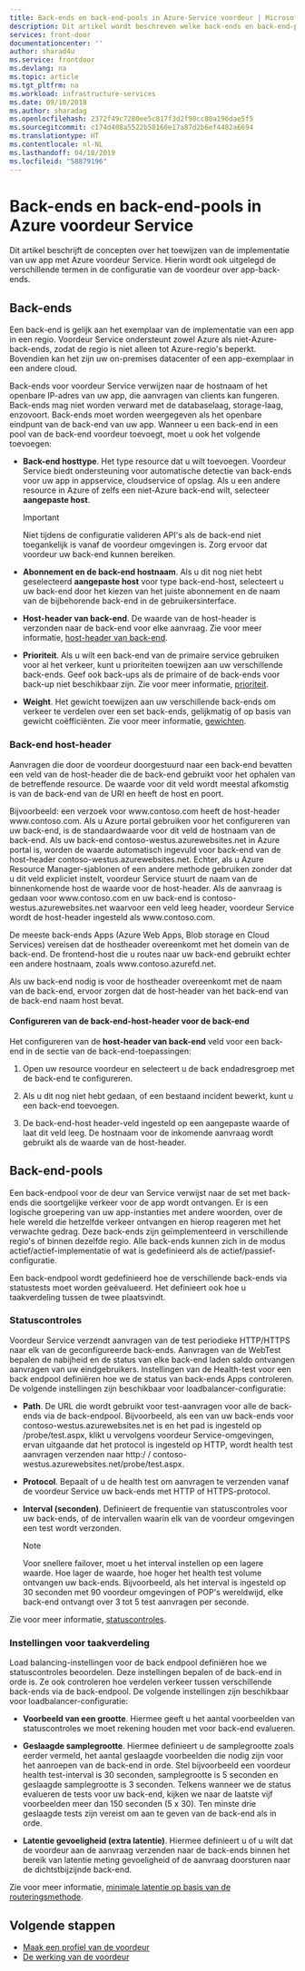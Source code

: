```yaml
---
title: Back-ends en back-end-pools in Azure-Service voordeur | Microsoft Docs
description: Dit artikel wordt beschreven welke back-ends en back-end-pools zijn voor de deur van configuratie.
services: front-door
documentationcenter: ''
author: sharad4u
ms.service: frontdoor
ms.devlang: na
ms.topic: article
ms.tgt_pltfrm: na
ms.workload: infrastructure-services
ms.date: 09/10/2018
ms.author: sharadag
ms.openlocfilehash: 2372f49c7280ee5c817f3d2f98cc80a196dae5f5
ms.sourcegitcommit: c174d408a5522b58160e17a87d2b6ef4482a6694
ms.translationtype: HT
ms.contentlocale: nl-NL
ms.lasthandoff: 04/18/2019
ms.locfileid: "58879196"
---
```

# <a name="backends-and-backend-pools-in-azure-front-door-service"></a>Back-ends en back-end-pools in Azure voordeur Service
Dit artikel beschrijft de concepten over het toewijzen van de implementatie van uw app met Azure voordeur Service. Hierin wordt ook uitgelegd de verschillende termen in de configuratie van de voordeur over app-back-ends.

## <a name="backends"></a>Back-ends
Een back-end is gelijk aan het exemplaar van de implementatie van een app in een regio. Voordeur Service ondersteunt zowel Azure als niet-Azure-back-ends, zodat de regio is niet alleen tot Azure-regio's beperkt. Bovendien kan het zijn uw on-premises datacenter of een app-exemplaar in een andere cloud.

Back-ends voor voordeur Service verwijzen naar de hostnaam of het openbare IP-adres van uw app, die aanvragen van clients kan fungeren. Back-ends mag niet worden verward met de databaselaag, storage-laag, enzovoort. Back-ends moet worden weergegeven als het openbare eindpunt van de back-end van uw app. Wanneer u een back-end in een pool van de back-end voordeur toevoegt, moet u ook het volgende toevoegen:

- **Back-end hosttype**. Het type resource dat u wilt toevoegen. Voordeur Service biedt ondersteuning voor automatische detectie van back-ends voor uw app in appservice, cloudservice of opslag. Als u een andere resource in Azure of zelfs een niet-Azure back-end wilt, selecteer **aangepaste host**.

    >[!IMPORTANT]
    >Niet tijdens de configuratie valideren API's als de back-end niet toegankelijk is vanaf de voordeur omgevingen is. Zorg ervoor dat voordeur uw back-end kunnen bereiken.

- **Abonnement en de back-end hostnaam**. Als u dit nog niet hebt geselecteerd **aangepaste host** voor type back-end-host, selecteert u uw back-end door het kiezen van het juiste abonnement en de naam van de bijbehorende back-end in de gebruikersinterface.

- **Host-header van back-end**. De waarde van de host-header is verzonden naar de back-end voor elke aanvraag. Zie voor meer informatie, [host-header van back-end](#hostheader).

- **Prioriteit**. Als u wilt een back-end van de primaire service gebruiken voor al het verkeer, kunt u prioriteiten toewijzen aan uw verschillende back-ends. Geef ook back-ups als de primaire of de back-ends voor back-up niet beschikbaar zijn. Zie voor meer informatie, [prioriteit](front-door-routing-methods.md#priority).

- **Weight**. Het gewicht toewijzen aan uw verschillende back-ends om verkeer te verdelen over een set back-ends, gelijkmatig of op basis van gewicht coëfficiënten. Zie voor meer informatie, [gewichten](front-door-routing-methods.md#weighted).

### <a name = "hostheader"></a>Back-end host-header

Aanvragen die door de voordeur doorgestuurd naar een back-end bevatten een veld van de host-header die de back-end gebruikt voor het ophalen van de betreffende resource. De waarde voor dit veld wordt meestal afkomstig is van de back-end van de URI en heeft de host en poort.

Bijvoorbeeld: een verzoek voor www\.contoso.com heeft de host-header www\.contoso.com. Als u Azure portal gebruiken voor het configureren van uw back-end, is de standaardwaarde voor dit veld de hostnaam van de back-end. Als uw back-end contoso-westus.azurewebsites.net in Azure portal is, worden de waarde automatisch ingevuld voor back-end van de host-header contoso-westus.azurewebsites.net. Echter, als u Azure Resource Manager-sjablonen of een andere methode gebruiken zonder dat u dit veld expliciet instelt, voordeur Service stuurt de naam van de binnenkomende host de waarde voor de host-header. Als de aanvraag is gedaan voor www\.contoso.com en uw back-end is contoso-westus.azurewebsites.net waarvoor een veld leeg header, voordeur Service wordt de host-header ingesteld als www\.contoso.com.

De meeste back-ends Apps (Azure Web Apps, Blob storage en Cloud Services) vereisen dat de hostheader overeenkomt met het domein van de back-end. De frontend-host die u routes naar uw back-end gebruikt echter een andere hostnaam, zoals www\.contoso.azurefd.net.

Als uw back-end nodig is voor de hostheader overeenkomt met de naam van de back-end, ervoor zorgen dat de host-header van het back-end van de back-end naam host bevat.

#### <a name="configuring-the-backend-host-header-for-the-backend"></a>Configureren van de back-end-host-header voor de back-end

Het configureren van de **host-header van back-end** veld voor een back-end in de sectie van de back-end-toepassingen:

1. Open uw resource voordeur en selecteert u de back endadresgroep met de back-end te configureren.

2. Als u dit nog niet hebt gedaan, of een bestaand incident bewerkt, kunt u een back-end toevoegen.

3. De back-end-host header-veld ingesteld op een aangepaste waarde of laat dit veld leeg. De hostnaam voor de inkomende aanvraag wordt gebruikt als de waarde van de host-header.

## <a name="backend-pools"></a>Back-end-pools
Een back-endpool voor de deur van Service verwijst naar de set met back-ends die soortgelijke verkeer voor de app wordt ontvangen. Er is een logische groepering van uw app-instanties met andere woorden, over de hele wereld die hetzelfde verkeer ontvangen en hierop reageren met het verwachte gedrag. Deze back-ends zijn geïmplementeerd in verschillende regio's of binnen dezelfde regio. Alle back-ends kunnen zich in de modus actief/actief-implementatie of wat is gedefinieerd als de actief/passief-configuratie.

Een back-endpool wordt gedefinieerd hoe de verschillende back-ends via statustests moet worden geëvalueerd. Het definieert ook hoe u taakverdeling tussen de twee plaatsvindt.

### <a name="health-probes"></a>Statuscontroles
Voordeur Service verzendt aanvragen van de test periodieke HTTP/HTTPS naar elk van de geconfigureerde back-ends. Aanvragen van de WebTest bepalen de nabijheid en de status van elke back-end laden saldo ontvangen aanvragen van uw eindgebruikers. Instellingen van de Health-test voor een back endpool definiëren hoe we de status van back-ends Apps controleren. De volgende instellingen zijn beschikbaar voor loadbalancer-configuratie:

- **Path**. De URL die wordt gebruikt voor test-aanvragen voor alle de back-ends via de back-endpool. Bijvoorbeeld, als een van uw back-ends voor contoso-westus.azurewebsites.net is en het pad is ingesteld op /probe/test.aspx, klikt u vervolgens voordeur Service-omgevingen, ervan uitgaande dat het protocol is ingesteld op HTTP, wordt health test aanvragen verzenden naar http\:/ / contoso-westus.azurewebsites.net/probe/test.aspx.

- **Protocol**. Bepaalt of u de health test om aanvragen te verzenden vanaf de voordeur Service uw back-ends met HTTP of HTTPS-protocol.

- **Interval (seconden)**. Definieert de frequentie van statuscontroles voor uw back-ends, of de intervallen waarin elk van de voordeur omgevingen een test wordt verzonden.

    >[!NOTE]
    >Voor snellere failover, moet u het interval instellen op een lagere waarde. Hoe lager de waarde, hoe hoger het health test volume ontvangen uw back-ends. Bijvoorbeeld, als het interval is ingesteld op 30 seconden met 90 voordeur omgevingen of POP's wereldwijd, elke back-end ontvangt over 3 tot 5 test aanvragen per seconde.

Zie voor meer informatie, [statuscontroles](front-door-health-probes.md).

### <a name="load-balancing-settings"></a>Instellingen voor taakverdeling
Load balancing-instellingen voor de back endpool definiëren hoe we statuscontroles beoordelen. Deze instellingen bepalen of de back-end in orde is. Ze ook controleren hoe verdelen verkeer tussen verschillende back-ends via de back-endpool. De volgende instellingen zijn beschikbaar voor loadbalancer-configuratie:

- **Voorbeeld van een grootte**. Hiermee geeft u het aantal voorbeelden van statuscontroles we moet rekening houden met voor back-end evalueren.

- **Geslaagde samplegrootte**. Hiermee definieert u de samplegrootte zoals eerder vermeld, het aantal geslaagde voorbeelden die nodig zijn voor het aanroepen van de back-end in orde. Stel bijvoorbeeld een voordeur health test-interval is 30 seconden, samplegrootte is 5 seconden en geslaagde samplegrootte is 3 seconden. Telkens wanneer we de status evalueren de tests voor uw back-end, kijken we naar de laatste vijf voorbeelden meer dan 150 seconden (5 x 30). Ten minste drie geslaagde tests zijn vereist om aan te geven van de back-end als in orde.

- **Latentie gevoeligheid (extra latentie)**. Hiermee definieert u of u wilt dat de voordeur aan de aanvraag verzenden naar de back-ends binnen het bereik van latentie meting gevoeligheid of de aanvraag doorsturen naar de dichtstbijzijnde back-end.

Zie voor meer informatie, [minimale latentie op basis van de routeringsmethode](front-door-routing-methods.md#latency).

## <a name="next-steps"></a>Volgende stappen

- [Maak een profiel van de voordeur](quickstart-create-front-door.md)
- [De werking van de voordeur](front-door-routing-architecture.md)
